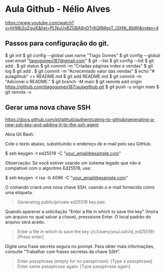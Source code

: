 # Aula Github - Nélio Alves

https://www.youtube.com/watch?v=HrMb2oZgujE&list=PLNuUvBZGBA8nDTr8QRMgoT_l3XNt_BbWj&index=4 

## Passos para configuração do git.

$ git init
$ git config --global user.name "Tiago Gomes"
$ git config --global user.email "tiagogomes187@gmail.com"
$ git --list
$ git config --list
$ git add .
$ git status
$ git commit -m "Criadas páginas index e vendas"
$ git log
$ git add .
$ git commit -m "Acrecentado valor das vendas"
$ echo "# aulagithub" >> README.md
$ git add README.md
$ git commit -m "Adcionei o README."
$ git branch -M main
$ git remote add origin https://github.com/tiagogomes187/aulagithub.git
$ git push -u origin main
$ git remote -v


## Gerar uma nova chave SSH
https://docs.github.com/pt/github/authenticating-to-github/generating-a-new-ssh-key-and-adding-it-to-the-ssh-agent 

Abra Git Bash.

Cole o texto abaixo, substituindo o endereço de e-mail pelo seu GitHub.

$ ssh-keygen -t ed25519 -C "your_email@example.com"


Observação: Se você estiver usando um sistema legado que não é compatível com o algoritmo Ed25519, use:

$ ssh-keygen -t rsa -b 4096 -C "your_email@example.com"

O comando criará uma nova chave SSH, usando o e-mail fornecido como uma etiqueta.

> Generating public/private ed25519 key pair.

Quando aparecer a solicitação "Enter a file in which to save the key" (Insira um arquivo no qual salvar a chave), presssione Enter. O local padrão do arquivo será aceito.
> Enter a file in which to save the key (/c/Users/you/.ssh/id_ed25519):[Press enter]


Digite uma frase secreta segura no prompt. Para obter mais informações, consulte "Trabalhar com frases secretas da chave SSH".

> Enter passphrase (empty for no passphrase): [Type a passphrase]
> Enter same passphrase again: [Type passphrase again]





